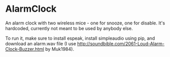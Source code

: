 # AlarmClock
An alarm clock with two wireless mice - one for snooze, one for disable. It's hardcoded, currently not meant to be used by anybody else.

To run it, make sure to install espeak, install simpleaudio using pip, and download an alarm.wav file (I use http://soundbible.com/2061-Loud-Alarm-Clock-Buzzer.html by Muk1984).

